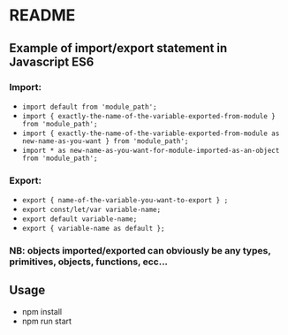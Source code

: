 # README

## Example of import/export statement in Javascript ES6
### Import:
- `import default from 'module_path';`
- `import { exactly-the-name-of-the-variable-exported-from-module } from 'module_path';`
- `import { exactly-the-name-of-the-variable-exported-from-module as new-name-as-you-want } from 'module_path';`
- `import * as new-name-as-you-want-for-module-imported-as-an-object from 'module_path';`
### Export:
- `export { name-of-the-variable-you-want-to-export } ;`
- `export const/let/var variable-name;`
- `export default variable-name;`
- `export { variable-name as default };`

### NB: objects imported/exported can obviously be any types, primitives, objects, functions, ecc...

## Usage
- npm install
- npm run start
